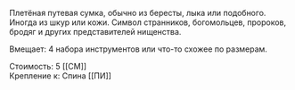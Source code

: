 Плетёная путевая сумка, обычно из бересты, лыка или подобного. Иногда из шкур или кожи. Символ странников, богомольцев, пророков, бродяг и других представителей нищенства.<br>

Вмещает: 4 набора инструментов или что-то схожее по размерам.<br>

Стоимость: 5 [[СМ]]<br>
Крепление к: Спина [[ПИ]]<br>